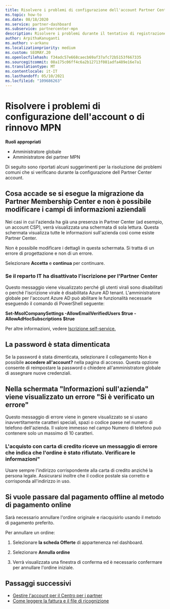 ```yaml
---
title: Risolvere i problemi di configurazione dell'account Partner Center o del rinnovo MPN
ms.topic: how-to
ms.date: 08/18/2020
ms.service: partner-dashboard
ms.subservice: partnercenter-mpn
description: Risolvere i problemi durante il tentativo di registrazione in Partner Center. Le risposte consentono di risolvere i problemi relativi ai metodi di pagamento, all'eliminazione delle password e altro ancora.
author: ArpithaKanuganti
ms.author: v-arkanu
ms.localizationpriority: medium
ms.custom: SEOMAY.20
ms.openlocfilehash: f34adc57e668caecb69af37afc72b5153f667335
ms.sourcegitcommit: 08a175c06ff4c6a2b12713f081adfa489e16e7a1
ms.translationtype: MT
ms.contentlocale: it-IT
ms.lasthandoff: 05/10/2021
ms.locfileid: "109686263"
---
```

# <a name="troubleshoot-account-setup-or-mpn-renewal-issues"></a>Risolvere i problemi di configurazione dell'account o di rinnovo MPN


**Ruoli appropriati**

- Amministratore globale
- Amministratore dei partner MPN
 
Di seguito sono riportati alcuni suggerimenti per la risoluzione dei problemi comuni che si verificano durante la configurazione dell Partner Center account.

## <a name="what-happens-if-you-are-migrating-from-partner-membership-center-and-you-cant-edit-any-company-information-fields"></a>Cosa accade se si esegue la migrazione da Partner Membership Center e non è possibile modificare i campi di informazioni aziendali

Nei casi in cui l'azienda ha già una presenza in Partner Center (ad esempio, un account CSP), verrà visualizzata una schermata di sola lettura. Questa schermata visualizza tutte le informazioni sull'azienda così come esiste Partner Center.

Non è possibile modificare i dettagli in questa schermata. Si tratta di un errore di progettazione e non di un errore.

Selezionare **Accetta** e **continua** per continuare.


### <a name="if-the-it-department-has-turned-off-sign-up-for-partner-center"></a>Se il reparto IT ha disattivato **l'iscrizione per l'Partner Center**

Questo messaggio viene visualizzato perché gli utenti virali sono disabilitati o perché l'iscrizione virale è disabilitata Azure AD tenant. L'amministratore globale per l'account Azure AD può abilitare le funzionalità necessarie eseguendo il comando di PowerShell seguente:

**Set-MsolCompanySettings -AllowEmailVerifiedUsers $true -AllowAdHocSubscriptions $true**

Per altre informazioni, vedere [Iscrizione self-service.](/azure/active-directory/users-groups-roles/directory-self-service-signup)

## <a name="you-forgot-your-password"></a>La password è stata dimenticata

Se la password è stata dimenticata, selezionare il collegamento Non è possibile **accedere all'account?** nella pagina di accesso. Questa opzione consente di reimpostare la password o chiedere all'amministratore globale di assegnare nuove credenziali.

## <a name="on-the-tell-us-about-your-company-screen-you-receive-a-something-went-wrong-error"></a>Nella schermata "Informazioni sull'azienda" viene visualizzato un errore "Si è verificato un errore"

Questo messaggio di errore viene in genere visualizzato se si usano inavvertitamente caratteri speciali, spazi o codice paese nel numero di telefono dell'azienda. Il valore immesso nel campo Numero di telefono può contenere solo un massimo di 10 caratteri.


### <a name="your-credit-card-purchase-is-receiving-an-error-message-stating-that-your-order-was-declined-please-verify-your-information"></a>L'acquisto con carta di credito riceve un messaggio di errore che indica che l'ordine è stato rifiutato. Verificare le informazioni"


Usare sempre l'indirizzo corrispondente alla carta di credito anziché la persona legale. Assicurarsi inoltre che il codice postale sia corretto e corrisponda all'indirizzo in uso.

## <a name="you-want-to-switch-from-offline-payment-to-online-payment-method"></a>Si vuole passare dal pagamento offline al metodo di pagamento online 

Sarà necessario annullare l'ordine originale e riacquisirlo usando il metodo di pagamento preferito.

Per annullare un ordine:

1. Selezionare **la scheda Offerte** di appartenenza nel dashboard.

2. Selezionare **Annulla ordine**

3. Verrà visualizzata una finestra di conferma ed è necessario confermare per annullare l'ordine iniziale.

## <a name="next-steps"></a>Passaggi successivi

- [Gestire l'account per il Centro per i partner](partner-center-account-setup.md)
- [Come leggere la fattura e il file di ricognizione](read-your-bill.md)
